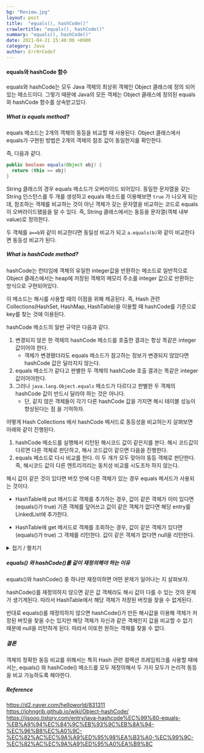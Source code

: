 ```yaml
---
bg: "Review.jpg"
layout: post
title:  "equals(), hashCode()"
crawlertitle: "equals(), hashCode()"
summary: "equals(), hashCode()"
date: 2021-04-21 15:40:00 +0900
category: Java
author: Err0rCode7
---
```


#### equals와 hashCode 함수
equals와 hashCode는 모두 Java 객체의 최상위 객체인 Object 클래스에 정의 되어있는 메소드이다. 그렇기 때문에 Java의 모든 객체는 Object 클래스에 정의된 equals와 hashCode 함수를 상속받고있다.

##### What is equals method?

equals 메소드는 2개의 객체의 동등을 비교할 때 사용된다. Object 클래스에서 equals가 구현된 방법은 2개의 객체의 참조 값이 동일한지를 확인한다.

즉, 다음과 같다.

```java
public boolean equals(Object obj) {
  return (this == obj)
}
```

String 클래스의 경우 equals 메소드가 오버라이드 되어있다. 동일한 문자열을 갖는 String 인스턴스를 두 개를 생성하고 equals 메소드를 이용해보면 `true`	가 나오게 되는데, 참조하는 객체를 비교하는 것이 아닌 객체가 갖는 문자열을 비교하는 코드로 equals이 오버라이드됐음을 알 수 있다. 즉, String 클래스에서는 동등을 문자열(객체 내부 value)로 정의한다.

두 객체를 `a==b`와 같이 비교한다면 동일성 비교가 되고 `a.equals(b)`와 같이 비교한다면 동등성 비교가 된다.



##### What is hashCode method?

hashCode는 런타임에 객체의 유일한 integer값을 반환하는 메소드로 일반적으로 Object 클래스에서는 heap에 저장된 객체의 메모리 주소를 integer 값으로 반환하는 방식으로 구현되어있다.

이 메소드는 해시를 사용할 때의 이점을 위해 제공된다. 즉, Hash 관련 Collections(HashSet, HashMap, HashTable)을 이용할 때 hashCode를 기준으로 key를 찾는 것에 이용된다.

hashCode 메소드의 일반 규약은 다음과 같다.

1. 변경되지 않은 한 객체의 hashCode 메소드를 호출한 결과는 항상 똑같은 integer 값이어야 한다.
   - 객체가 변경됐더라도 equals 메소드가 참고하는 정보가 변경되지 않았다면 hashCode 값은 달라지지 않는다.
2. equals 메소드가 같다고 판별한 두 객체의 hashCode 호출 결과는 똑같은 integer 값이어야한다.
3. 그러나 `java.lang.Object.equals` 메소드가 다르다고 판별한 두 객체의 hashCode 값이 반드시 달라야 하는 것은 아니다.
   - 단, 같지 않은 객체들이 각기 다른 hashCode 값을 가지면 해시 테이블 성능이 향상된다는 점 을 기억하자.

어떻게 Hash Collections 에서 hashCode 메서드로 동등성을 비교하는지 살펴보면 아래와 같이 진행된다.

1. hashCode 메소드를 실행해서 리턴된 해시코드 값이 같은지를 본다. 해시 코드값이 다르면 다른 객체로 판단하고, 해시 코드값이 같으면 다음을 진행한다.
2. equals 메소드로 다시 비교를 한다. 이 두 개가 모두 맞아야 동등 객체로 판단한다. 즉, 해시코드 값이 다른 엔트리끼리는 동치성 비교를 시도조차 하지 않는다.

해시 값이 같은 것이 있다면 버킷 안에 다른 객체가 있는 경우 equals 메서드가 사용되는 것이다.

- HashTable에 put 메서드로 객체를 추가하는 경우, 값이 같은 객체가 이미 있다면(equals()가 true) 기존 객체를 덮어쓰고 값이 같은 객체가 없다면 해당 entry를 LinkedList에 추가한다.

- HashTable에 get 메서드로 객체를 조회하는 경우, 값이 같은 객체가 있다면(equals()가 true) 그 객체를 리턴한다. 값이 같은 객체가 없다면 null을 리턴한다.

<details>
  <summary> 접기 / 펼치기</summary>
  <div markdown="1">

    ##### 해시 분포와 해시 충돌


    동일하지 않은 어떤 객체 X와 Y가 있을 때, 즉 `X.equals(Y)`가 거짓일 때 `X.hashCode() != Y.hashCode()` 가 같지 않다면, 이때 사용하는 해시 함수는 완전한 해시 함수라고 한다.
    
    Boolean같이 서로 구별되는 객체의 종류가 적거나, Integer, Long, Double 같은 Number 객체는 객체가 나타내려는 값 자체를 해시값으로 사용할 수 있기 때문에 완전한 해시 함수 대상으로 삼을 수 있다. 하지만 String이나 POJO(plain old java object)에 대하여 완전한 해시 함수를 제작하는 것은 사실상 불가능하다.
    
    적은 연산만으로 빠르게 동작할 수 있는 완전한 해시 함수가 있다고 하더라도, 그것을 HashMap에서 사용할 수 있는 것은 아니다. HashMap은 기본적으로 각 객체의 hashCode() 메서드가 반환하는 값을 사용하는 데, 결과 자료형은 int다. 32비트 정수 자료형으로는 완전한 자료 해시 함수를 만들 수 없다. 논리적으로 생성 가능한 객체의 수가 232보다 많을 수 있기 때문이며, 또한 모든 HashMap 객체에서 O(1)을 보장하기 위해 랜덤 접근이 가능하게 하려면 원소가 232인 배열을 모든 HashMap이 가지고 있어야 하기 때문이다.
    
    따라서 HashMap을 비롯한 많은 해시 함수를 이용하는 associative array 구현체에서는 메모리를 절약하기 위하여 실제 해시 함수의 표현 정수 범위 `|N|`보다 작은 M개의 원소가 있는 배열만을 사용한다. 따라서 다음과 같이 객체에 대한 해시 코드의 나머지 값을 해시 버킷 인덱스 값으로 사용한다.
    
    ```java
    int index = X.hashCode() % M;
    ```
    
    이렇게 사용을 하면 서로 다른 객체가 1/M의 확률로 같은 해시 버킷을 사용하게 된다. 이는 해시 함수가 얼마나 해시 충돌을 회피하도록 잘 구현되었느냐에 상관없이 발생할 수 있는 또 다른 종류의 해시 충돌이다. 이를 해결하는 방식은 대표적으로 두 가지가 있는데, 하나는 Open Addressing과 다른 하나는 Separate Chaning이다. 이 둘 외에도 해시 충돌을 해결하기 위한 다양한 자료 구조가 있지만, 거의 모두 이 둘을 응용한 것이라고 볼 수 있다.
    
    <p align="center">
    <img src="https://user-images.githubusercontent.com/48249549/115504986-c43b5300-a2b3-11eb-9a14-aadd7d776c4f.png">
    <p style="font-weight:bold" align="center">Open Addressing과 Separate Chaning</p>
    </p>
    
    Java HashMap에서 사용하는 방식은 Separate Chaning이다. Open Addressing은 데이터를 삭제할 때 처리가 효율적이기 어려운데, HashMap에서 remove() 메서드는 매우 빈번하게 호출될 수 있기 때문이다. 게다가 HashMap에 저장된 키-값 쌍 개수가 일정 개수 이상으로 많아지면, 일반적으로 Open Addressing은 Separate Chaining보다 느리다. Open Addressing의 경우 해시 버킷을 채운 밀도가 높아질수록 Worst Case 발생 빈도가 더 높아지기 때문이다. 반면 Separate Chaining 방식의 경우 해시 충돌이 잘 발생하지 않도록 '조정'할 수 있다면 Worst Case 또는 Worst Case에 가까운 일이 발생하는 것을 줄일 수 있다
    
    Java 7까지는 데이터의 개수가 많아지면 Seperate Chaning에서 링크드 리스트를 사용했지만 Java 8에서부터는 하나의 해시 버킷에 8개의 키-값 쌍이 모이면 링크드 리스트를 트리로 변경하여 트리를 이용해 저장한다.

  </div>
</details>

##### equals() 와 hashCode()를 같이 재정의해야 하는 이유

equals()와 hashCode() 중 하나만 재정의하면 어떤 문제가 일어나는 지 살펴보자.

hashCode()를 재정의하지 않으면 같은 값 객체라도 해시 값이 다를 수 있는 것의 문제가 생기게된다. 따라서 HashTable에서 해당 객체가 저장된 버킷을 찾을 수 없게된다.

반대로 equals()를 재정의하지 않으면 hashCode()가 만든 해시값을 이용해 객체가 저장된 버킷을 찾을 수는 있지만 해당 객체가 자신과 같은 객체인지 값을 비교할 수 없기 때문에 null을 리턴하게 된다. 따라서 이또한 원하는 객체를 찾을 수 없다.

##### 결론

객체의 정확한 동등 비교를 위해서는 특히 Hash 관련 컬렉션 프레임워크를 사용할 때에서는, equals() 와 hashCode() 메소드를 모두 재정의해서 두 가지 모두가 논리적 동등을 비교 가능하도록 해야한다.

##### Reference

https://d2.naver.com/helloworld/831311
https://johngrib.github.io/wiki/Object-hashCode/
https://jisooo.tistory.com/entry/java-hashcode%EC%99%80-equals-%EB%A9%94%EC%84%9C%EB%93%9C%EB%8A%94-%EC%96%B8%EC%A0%9C-%EC%82%AC%EC%9A%A9%ED%95%98%EA%B3%A0-%EC%99%9C-%EC%82%AC%EC%9A%A9%ED%95%A0%EA%B9%8C